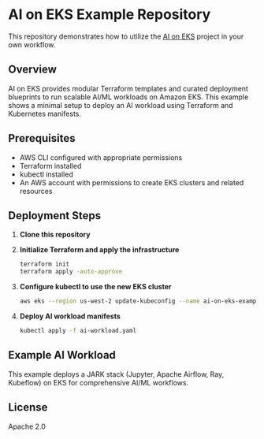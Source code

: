 # AI on EKS Example Repository

This repository demonstrates how to utilize the [AI on EKS](https://awslabs.github.io/ai-on-eks/) project in your own workflow.

## Overview

AI on EKS provides modular Terraform templates and curated deployment blueprints to run scalable AI/ML workloads on Amazon EKS. This example shows a minimal setup to deploy an AI workload using Terraform and Kubernetes manifests.

## Prerequisites

- AWS CLI configured with appropriate permissions
- Terraform installed
- kubectl installed
- An AWS account with permissions to create EKS clusters and related resources

## Deployment Steps

1. **Clone this repository**

2. **Initialize Terraform and apply the infrastructure**
   ```bash
   terraform init
   terraform apply -auto-approve
   ```

3. **Configure kubectl to use the new EKS cluster**
   ```bash
   aws eks --region us-west-2 update-kubeconfig --name ai-on-eks-example
   ```

4. **Deploy AI workload manifests**
   ```bash
   kubectl apply -f ai-workload.yaml
   ```

## Example AI Workload

This example deploys a JARK stack (Jupyter, Apache Airflow, Ray, Kubeflow) on EKS for comprehensive AI/ML workflows.

## License

Apache 2.0
